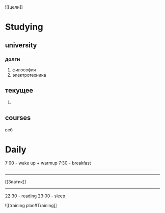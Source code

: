 ![[цели]]

# Studying
## university
### долги
1. философия
2. электротехника

## текущее
1. 
## courses
веб


# Daily
7:00 - wake up + warmup
7:30 - breakfast

---



---
[[Златик]]

---


22:30 - reading
23:00 - sleep

![[training plan#Training]]
